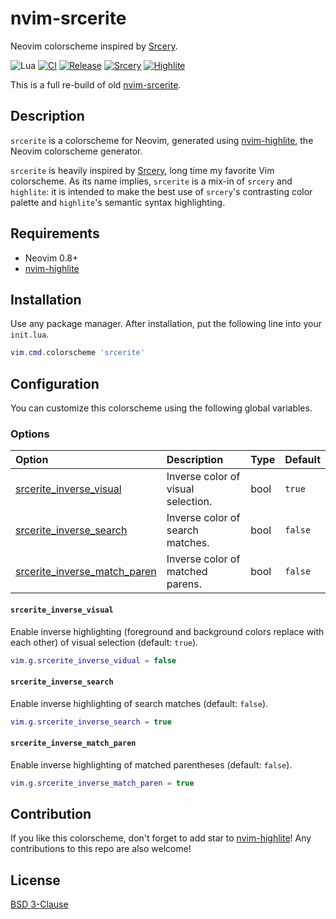 <!-- panvimdoc-ignore-start -->

# nvim-srcerite

Neovim colorscheme inspired by [Srcery][1].

![Lua][lang-badge]
[![CI][ci-badge]][ci-jobs]
[![Release][release-badge]][release-list]
[![Srcery][srcery-badge]][1]
[![Highlite][highlite-badge]][2]

<!-- ![screenshot](_assets/screenshot.png) -->

This is a full re-build of old [nvim-srcerite][3].

<!-- panvimdoc-ignore-end -->

<!-- panvimdoc-include-comment

```vimdoc
Maintainer: NACAMURA Mitsuhiro <m15@m15a.dev>
URL: https://github.com/m15a/nvim-srcerite
License: BSD 3-Clause
```

-->

## Description

`srcerite` is a colorscheme for Neovim, generated using [nvim-highlite][2],
the Neovim colorscheme generator.

`srcerite`  is heavily inspired by [Srcery][1], long time my favorite Vim
colorscheme.
As its name implies, `srcerite` is a mix-in of `srcery` and `highlite`:
it is intended to make the best use of `srcery`'s contrasting color palette
and `highlite`'s semantic syntax highlighting.

## Requirements

- Neovim 0.8+
- [nvim-highlite][2]

## Installation

Use any package manager.
After installation, put the following line into your `init.lua`.

```lua
vim.cmd.colorscheme 'srcerite'
```

## Configuration

You can customize this colorscheme using the following global variables.

### Options

| Option                                                        | Description                        | Type | Default |
| :-                                                            | :-                                 | :-   | :-      |
| [srcerite_inverse_visual](#srcerite_inverse_visual)           | Inverse color of visual selection. | bool | `true`  |
| [srcerite_inverse_search](#srcerite_inverse_search)           | Inverse color of search matches.   | bool | `false` |
| [srcerite_inverse_match_paren](#srcerite_inverse_match_paren) | Inverse color of matched parens.   | bool | `false` |

#### `srcerite_inverse_visual`

Enable inverse highlighting (foreground and background colors replace with
each other) of visual selection (default: `true`).

```lua
vim.g.srcerite_inverse_vidual = false
```

#### `srcerite_inverse_search`

Enable inverse highlighting of search matches (default: `false`).

```lua
vim.g.srcerite_inverse_search = true
```

#### `srcerite_inverse_match_paren`

Enable inverse highlighting of matched parentheses (default: `false`).

```lua
vim.g.srcerite_inverse_match_paren = true
```

## Contribution

If you like this colorscheme, don't forget to add star to [nvim-highlite][2]!
Any contributions to this repo are also welcome!

<!-- panvimdoc-ignore-start -->

## License

[BSD 3-Clause](LICENSE)

<!-- panvimdoc-ignore-end -->

[lang-badge]: https://img.shields.io/badge/Made%20with%20Lua-2C2D72.svg?logo=lua&style=flat-square
[ci-badge]: https://img.shields.io/github/actions/workflow/status/m15a/nvim-srcerite/ci.yml?logo=github&label=CI&style=flat-square
[ci-jobs]: https://github.com/m15a/nvim-srcerite/actions/workflows/ci.yml
[release-badge]: https://img.shields.io/github/release/m15a/nvim-srcerite.svg?style=flat-square
[release-list]: https://github.com/m15a/nvim-srcerite/releases
[srcery-badge]: https://img.shields.io/badge/srcery-v1.0.4-ff5c8f.svg?style=flat-square
[highlite-badge]: https://img.shields.io/badge/highlite-v4-0aaeb3.svg?style=flat-square
[1]: https://srcery.sh/
[2]: https://github.com/Iron-E/nvim-highlite
[3]: https://github.com/mnacamura/nvim-srcerite

<!-- vim: set tw=78 spell: -->
